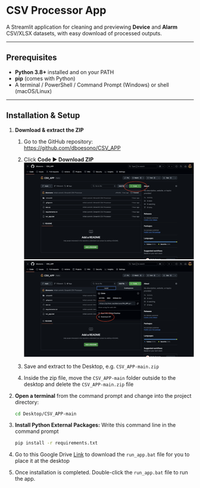# CSV Processor App

A Streamlit application for cleaning and previewing **Device** and **Alarm** CSV/XLSX datasets, with easy download of processed outputs.

---

## Prerequisites

- **Python 3.8+** installed and on your PATH  
- **pip** (comes with Python)  
- A terminal / PowerShell / Command Prompt (Windows) or shell (macOS/Linux)  

---

## Installation & Setup

1. **Download & extract the ZIP**  
   1. Go to the GitHub repository:  
      https://github.com/dboesono/CSV_APP  
   2. Click **Code ▶ Download ZIP**  
   ![Screenshot of Downloading Steps](asset/github_download_1.png)
   ![Screenshot of Downloading Steps](asset/github_download_2.png)

   3. Save and extract to the Desktop, e.g. `CSV_APP-main.zip`
   4. Inside the zip file, move the `CSV_APP-main` folder outside to the desktop and delete the `CSV_APP-main.zip` file

2. **Open a terminal** from the command prompt and change into the project directory:  
   ```bash
   cd Desktop/CSV_APP-main
   ```

3. **Install Python External Packages:** Write this command line in the command prompt
   ```bash
   pip install -r requirements.txt
   ```

4. Go to this Google Drive [Link](https://drive.google.com/file/d/1FzyPuMeQJ6n217feIUJZTHglPtDGM9FT/view?usp=drivesdk) to download the `run_app.bat` file for you to place it at the desktop

4. Once installation is completed. Double-click the `run_app.bat` file to run the app.
